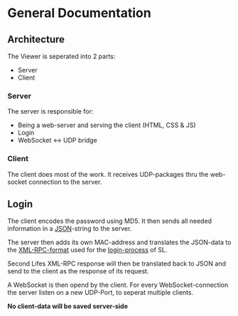 # General Documentation

## Architecture
The Viewer is seperated into 2 parts:

* Server
* Client

### Server
The server is responsible for:

* Being a web-server and serving the client (HTML, CSS & JS)
* Login
* WebSocket <-> UDP bridge

### Client
The client does most of the work. It receives UDP-packages thru the web-socket connection to the server.

## Login
The client encodes the password using MD5. It then sends all needed information in a [JSON](http://json.org)-string to the server.

The server then adds its own MAC-address and translates the JSON-data to the [XML-RPC-format](https://en.wikipedia.org/wiki/XML-RPC) used for the [login-process](http://wiki.secondlife.com/wiki/Current_login_protocols) of SL.

Second Lifes XML-RPC response will then be translated back to JSON and send to the client as the response of its request.

A WebSocket is then opend by the client. For every WebSocket-connection the server listen on a new UDP-Port, to seperat multiple clients.

**No client-data will be saved server-side**
